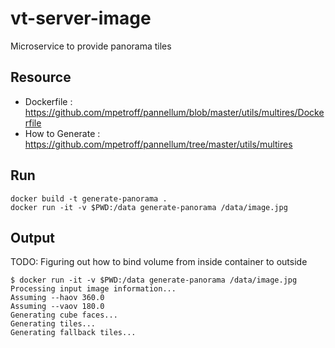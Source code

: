 # vt-server-image
Microservice to provide panorama tiles

## Resource
- Dockerfile : https://github.com/mpetroff/pannellum/blob/master/utils/multires/Dockerfile
- How to Generate : https://github.com/mpetroff/pannellum/tree/master/utils/multires


## Run 
```
docker build -t generate-panorama .
docker run -it -v $PWD:/data generate-panorama /data/image.jpg
```

## Output 
TODO: Figuring out how to bind volume from inside container to outside
```
$ docker run -it -v $PWD:/data generate-panorama /data/image.jpg
Processing input image information...
Assuming --haov 360.0
Assuming --vaov 180.0
Generating cube faces...
Generating tiles...
Generating fallback tiles...

```